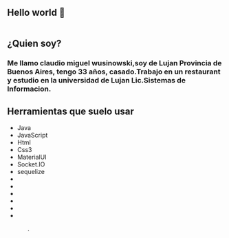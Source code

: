 ## Hello world 👋
<img style="margin:auto"  src="https://www.bdigital.co.nz/wp-content/uploads/2019/07/Graphic-workstation.gif" alt=""/>

<h2> ¿Quien soy?  </h2>

<h3>  Me llamo claudio miguel wusinowski,soy de Lujan Provincia de Buenos  Aires, tengo 33 años, casado.Trabajo en un restaurant y estudio en la universidad de Lujan Lic.Sistemas de Informacion.</h3> 

<h2>Herramientas que suelo usar</h2>
<ul>
  <li>Java</li>
  <li>JavaScript</li>
  <li>Html</li>
  <li>Css3</li>
  <li>MaterialUI</li>
  <li>Socket.IO</li>
  <li>sequelize</li>
  <li></li>
  <li></li>
  <li></li>
  <li></li>
  <li></li>
  <li></li>

<ul>
   
           
<!--
Hola
**claudioCMW/claudioCMW** is a ✨ _special_ ✨ repository because its `README.md` (this file) appears on your GitHub profile.

Here are some ideas to get you started:

- 🔭 I’m currently working on ...
- 🌱 I’m currently learning ...
- 👯 I’m looking to collaborate on ...
- 🤔 I’m looking for help with ...
- 💬 Ask me about ...
- 📫 How to reach me: ...
- 😄 Pronouns: ...
- ⚡ Fun fact: ...
-->
.